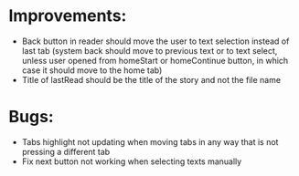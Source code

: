 # Improvements:
* Back button in reader should move the user to text selection instead of last tab (system back should move to previous text or to text select, unless user opened from homeStart or homeContinue button, in which case it should move to the home tab)
* Title of lastRead should be the title of the story and not the file name

# Bugs:
* Tabs highlight not updating when moving tabs in any way that is not pressing a different tab
* Fix next button not working when selecting texts manually